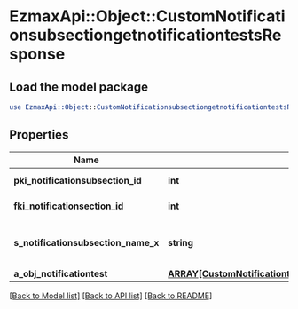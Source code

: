 # EzmaxApi::Object::CustomNotificationsubsectiongetnotificationtestsResponse

## Load the model package
```perl
use EzmaxApi::Object::CustomNotificationsubsectiongetnotificationtestsResponse;
```

## Properties
Name | Type | Description | Notes
------------ | ------------- | ------------- | -------------
**pki_notificationsubsection_id** | **int** | The unique ID of the Notificationsubsection | 
**fki_notificationsection_id** | **int** | The unique ID of the Notificationsection | 
**s_notificationsubsection_name_x** | **string** | The name of the Notificationsubsection in the language of the requester | 
**a_obj_notificationtest** | [**ARRAY[CustomNotificationtestgetnotificationtestsResponse]**](CustomNotificationtestgetnotificationtestsResponse.md) |  | 

[[Back to Model list]](../README.md#documentation-for-models) [[Back to API list]](../README.md#documentation-for-api-endpoints) [[Back to README]](../README.md)


